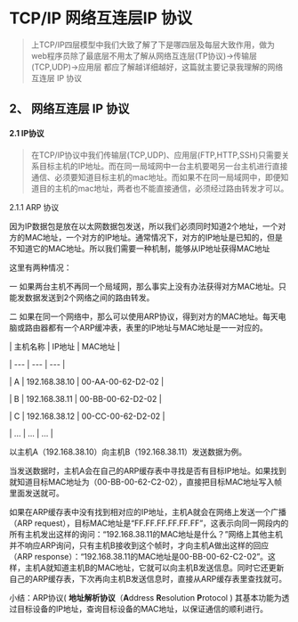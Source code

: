 # TCP\/IP 网络互连层IP 协议
> 上TCP/IP四层模型中我们大致了解了下是哪四层及每层大致作用，做为web程序员除了最底层不用太了解从网络互连层(TP协议)->传输层(TCP,UDP)->应用层 都应了解越详细越好，这篇就主要记录我理解的网络互连层 IP 协议



## 2、 网络互连层 IP 协议



#### 2.1 IP协议



> 在TCP\/IP协议中我们传输层\(TCP,UDP\)、应用层\(FTP,HTTP,SSH\)只需要关系目标主机的IP地址。而在同一局域网中一台主机要喝另一台主机进行直接通信、必须要知道目标主机的mac地址。而如果不在同一局域网中，即便知道目的主机的mac地址，两者也不能直接通信，必须经过路由转发才可以。



2.1.1 ARP 协议



因为IP数据包是放在以太网数据包发送，所以我们必须同时知道2个地址，一个对方的MAC地址，一个对方的IP地址。通常情况下，对方的IP地址是已知的，但是不知道它的MAC地址。所以我们需要一种机制，能够从IP地址获得MAC地址



这里有两种情况：



一 如果两台主机不再同一个局域网，那么事实上没有办法获得对方MAC地址。只能发数据发送到2个网络之间的路由转发。



二 如果在同一个网络中，那么可以使用ARP协议，得到对方的MAC地址。每天电脑或路由器都有一个ARP缓冲表，表里的IP地址与MAC地址是一一对应的。



| 主机名称 | IP地址 | MAC地址 |

| --- | --- | --- |

| A | 192.168.38.10 | 00-AA-00-62-D2-02 |

| B | 192.168.38.11 | 00-BB-00-62-D2-02 |

| C | 192.168.38.12 | 00-CC-00-62-D2-02 |

| ... | ... | ... |



以主机A（192.168.38.10）向主机B（192.168.38.11）发送数据为例。

当发送数据时，主机A会在自己的ARP缓存表中寻找是否有目标IP地址。如果找到就知道目标MAC地址为（00-BB-00-62-C2-02），直接把目标MAC地址写入帧里面发送就可。

如果在ARP缓存表中没有找到相对应的IP地址，主机A就会在网络上发送一个广播（ARP request），目标MAC地址是“FF.FF.FF.FF.FF.FF”，这表示向同一网段内的所有主机发出这样的询问：“192.168.38.11的MAC地址是什么？”网络上其他主机并不响应ARP询问，只有主机B接收到这个帧时，才向主机A做出这样的回应（ARP response）：“192.168.38.11的MAC地址是00-BB-00-62-C2-02”。这样，主机A就知道主机B的MAC地址，它就可以向主机B发送信息。同时它还更新自己的ARP缓存表，下次再向主机B发送信息时，直接从ARP缓存表里查找就可。



小结：ARP协议\( **地址解析协议**（**A**ddress **R**esolution **P**rotocol \) 其基本功能为透过目标设备的IP地址，查询目标设备的MAC地址，以保证通信的顺利进行。





